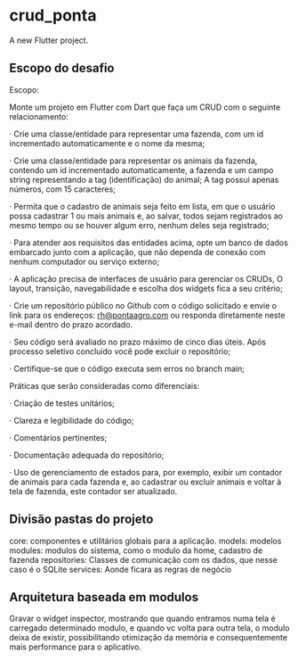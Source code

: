 # crud_ponta

A new Flutter project.

## Escopo do desafio
Escopo:

Monte um projeto em Flutter com Dart que faça um CRUD com o seguinte relacionamento:

· Crie uma classe/entidade para representar uma fazenda, com um id incrementado automaticamente e o nome da mesma;

· Crie uma classe/entidade para representar os animais da fazenda, contendo um id incrementado automaticamente, a fazenda e um campo string representando a tag (identificação) do animal; A tag possui apenas números, com 15 caracteres;

· Permita que o cadastro de animais seja feito em lista, em que o usuário possa cadastrar 1 ou mais animais e, ao salvar, todos sejam registrados ao mesmo tempo ou se houver algum erro, nenhum deles seja registrado;

· Para atender aos requisitos das entidades acima, opte um banco de dados embarcado junto com a aplicação, que não dependa de conexão com nenhum computador ou serviço externo;

· A aplicação precisa de interfaces de usuário para gerenciar os CRUDs, O layout, transição, navegabilidade e escolha dos widgets fica a seu critério;

· Crie um repositório público no Github com o código solicitado e envie o link para os endereços: rh@pontaagro.com ou responda diretamente neste e-mail dentro do prazo acordado.

· Seu código será avaliado no prazo máximo de cinco dias úteis. Após processo seletivo concluído você pode excluir o repositório;

· Certifique-se que o código executa sem erros no branch main;


Práticas que serão consideradas como diferenciais:

· Criação de testes unitários;

· Clareza e legibilidade do código;

· Comentários pertinentes;

· Documentação adequada do repositório;

· Uso de gerenciamento de estados para, por exemplo, exibir um contador de animais para cada fazenda e, ao cadastrar ou excluir animais e voltar à tela de fazenda, este contador ser atualizado.



## Divisão pastas do projeto

core: componentes e utilitários globais para a aplicação.
models: modelos 
modules: modulos do sistema, como o modulo da home, cadastro de fazenda
repositories: Classes de comunicação com os dados, que nesse caso é o SQLite
services: Aonde ficara as regras de negócio

## Arquitetura baseada em modulos
Gravar o widget inspector, mostrando que quando entramos numa tela é carregado determinado modulo, e quando vc volta para outra tela, o modulo deixa de existir, possibilitando otimização da memória e consequentemente mais performance para o aplicativo. 


